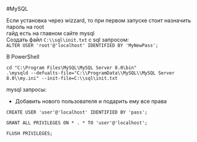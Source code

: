 #MySQL

Если установка через wizzard, то при первом запуске стоит назначить пароль на root  
гайд есть на главном сайте mysql  
Создать файл `C:\\sql\init.txt` с sql запросом:  
`ALTER USER 'root'@'localhost' IDENTIFIED BY 'MyNewPass';`

В PowerShell  
```
cd "C:\Program Files\MySQL\MySQL Server 8.0\bin"
.\mysqld --defualts-file="C:\\ProgramData\\MySQL\\MySQL Server 8.0\\my.ini" --init-file=C:\\sql\init.txt
```

mysql запросы: 
* Добавить нового пользователя и подарить ему все права
```
CREATE USER 'user'@'localhost' IDENTIFIED BY 'pass';

GRANT ALL PRIVILEGES ON * . * TO 'user'@'localhost';

FLUSH PRIVILEGES;
```
